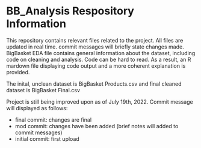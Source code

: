# BB_Analysis Respository Information
This repository contains relevant files related to the project. All files are updated in real time. commit messages will briefly state changes made. BigBasket EDA file contains general information about the dataset, including code on cleaning and analysis. Code can be hard to read. As a result, an R mardown file displaying code output and a more coherent explanation is provided.

The inital, unclean dataset is BigBasket Products.csv and final cleaned dataset is BigBasket Final.csv

Project is still being improved upon as of July 19th, 2022. Commit message will displayed as follows: 
 - final commit: changes are final 
 - mod commit: changes have been added (brief notes will added to commit messages)
 - initial commit: first upload
